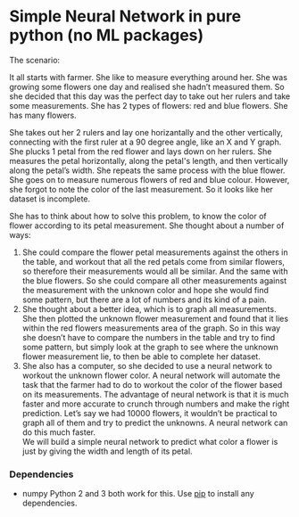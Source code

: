 # Simple Neural Network in pure python (no ML packages)

The scenario:

It all starts with farmer. She like to measure everything around her. She was growing some flowers one day and realised she hadn’t measured them. So she decided that this day was the perfect day to take out her rulers and take some measurements. She has 2 types of flowers: red and blue flowers. She has many flowers. 

She takes out her 2 rulers and lay one horizantally and the other vertically, connecting with the first ruler at a 90 degree angle, like an X and Y graph. She plucks 1 petal from the red flower and lays down on her rulers. She measures the petal horizontally, along the petal's length, and then vertically along the petal’s width. She repeats the same process with the blue flower. She goes on to measure numerous flowers of red and blue colour. However, she forgot to note the color of the last measurement. So it looks like her dataset is incomplete.

She has to think about how to solve this problem, to know the color of flower according to its petal measurement. She thought about a number of ways:
1. She could compare the flower petal measurements against the others in the table, and workout that all the red petals come from similar flowers, so therefore their measurements would all be similar. And the same with the blue flowers. So she could compare all other measurements against the measurement with the unknown color and hope she would find some pattern, but there are a lot of numbers and its kind of a pain. 
2. She thought about a better idea, which is to graph all measurements. She then plotted the unknown flower measurement and found that it lies within the red flowers measurements area of the graph. So in this way she doesn’t have to compare the numbers in the table and try to find some pattern, but simply look at the graph to see where the unknown flower measurement lie, to then be able to complete her dataset.
3. She also has a computer, so she decided to use a neural network to workout the unknown flower color. A neural network will automate the task that the farmer had to do to workout the color of the flower based on its measurements. The advantage of neural network is that it is much faster and more accurate to crunch through numbers and make the right prediction. Let’s say we had 10000 flowers, it wouldn’t be practical to graph all of them and try to predict the unknowns. A neural network can do this much faster.  
We will build a simple neural network to predict what color a flower is just by giving the width and length of its petal. 


### Dependencies
* numpy
Python 2 and 3 both work for this. Use [pip](https://pip.pypa.io/en/stable/) to install any dependencies.


